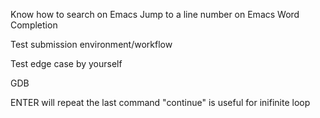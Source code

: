 Know how to search on Emacs
Jump to a line number on Emacs
Word Completion

Test submission environment/workflow

Test edge case by yourself


GDB

ENTER will repeat the last command
"continue" is useful for inifinite loop